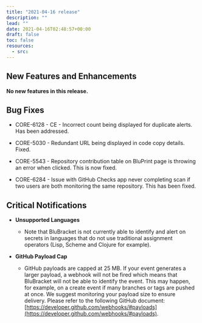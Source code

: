 ```yaml
---
title: "2021-04-16 release"
description: ""
lead: ""
date: 2021-04-16T02:48:57+00:00
draft: false
toc: false
resources:
  - src:
---
```


**New Features and Enhancements**
---------------------------------

**No new features in this release.**

**Bug Fixes**
-------------

* CORE-6128 - CE - Incorrect count being displayed for duplicate alerts. Has been addressed.
    
* CORE-5030 - Redundant URL being displayed in code copy details. Fixed.
    
* CORE-5543 - Repository contribution table on BluPrint page is throwing an error when clicked. This is now fixed.
    
* CORE-6284 - Issue with GitHub Checks app never completing scan if two users are both monitoring the same repository. This has been fixed.
    

**Critical Notifications**
--------------------------

* **Unsupported Languages**
    
    * Note that BluBracket is not currently able to identify and alert on secrets in languages that do not use traditional assignment operators (Lisp, Scheme and Clojure for example).
        
* **GitHub Payload Cap**
    
    * GitHub payloads are capped at 25 MB. If your event generates a larger payload, a webhook will not be fired which means that BluBracket will not be able to identify the event. This may happen, for example, on a create event if many branches or tags are pushed at once. We suggest monitoring your payload size to ensure delivery. Please refer to the following GitHub document: [https://developer.github.com/webhooks/#payloads](https://developer.github.com/webhooks/#payloads).